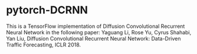 # pytorch-DCRNN
This is a TensorFlow implementation of Diffusion Convolutional Recurrent Neural Network in the following paper: 
Yaguang Li, Rose Yu, Cyrus Shahabi, Yan Liu, Diffusion Convolutional Recurrent Neural Network: Data-Driven Traffic Forecasting, ICLR 2018.
